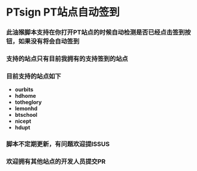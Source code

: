 # PTsign PT站点自动签到
### 此油猴脚本支持在你打开PT站点的时候自动检测是否已经点击签到按钮，如果没有将会自动签到
### 支持的站点只有目前我拥有的支持签到的站点
### 目前支持的站点如下
* **ourbits**
* **hdhome**
* **totheglory**
* **lemonhd**
* **btschool**
* **nicept**
* **hdupt**

### 脚本不定期更新，有问题欢迎提ISSUS
### 欢迎拥有其他站点的开发人员提交PR
